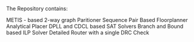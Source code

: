 The Repository contains:

 METIS - based 2-way graph Paritioner
 Sequence Pair Based Floorplanner
 Analytical Placer
 DPLL and CDCL based SAT Solvers 
 Branch and Bound based ILP Solver
 Detailed Router with a single DRC Check
